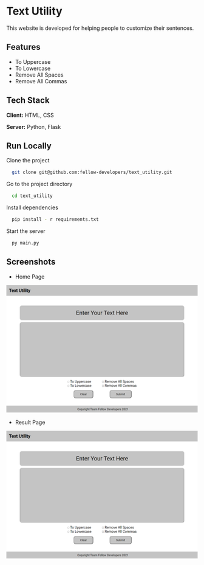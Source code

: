 # Text Utility

This website is developed for helping people to customize their sentences.

## Features

- To Uppercase
- To Lowercase
- Remove All Spaces
- Remove All Commas

## Tech Stack

**Client:** HTML, CSS

**Server:** Python, Flask

## Run Locally

Clone the project

```bash
  git clone git@github.com:fellow-developers/text_utility.git
```

Go to the project directory

```bash
  cd text_utility
```

Install dependencies

```bash
  pip install - r requirements.txt
```

Start the server

```bash
  py main.py
```

## Screenshots

- Home Page

![App Screenshot](https://github.com/fellow-developers/text_utility/blob/master/screenshots/home%20page.png)

- Result Page

![App Screenshot](https://github.com/fellow-developers/text_utility/blob/master/screenshots/home%20page.png)
